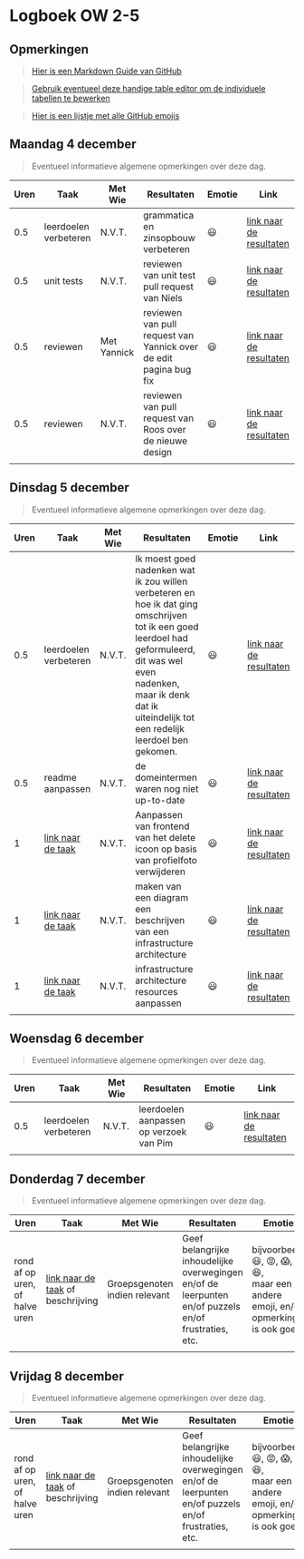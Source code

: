 # Logboek OW 2-5

## Opmerkingen

> [Hier is een Markdown Guide van GitHub](https://guides.github.com/features/mastering-markdown/)

> [Gebruik eventueel deze handige table editor om de individuele tabellen te bewerken](https://www.tablesgenerator.com/markdown_tables)

> [Hier is een lijstje met alle GitHub emojis](https://github.com/ikatyang/emoji-cheat-sheet/blob/master/README.md)

## Maandag 4 december

> Eventueel informatieve algemene opmerkingen over deze dag.

| Uren | Taak                  | Met Wie     | Resultaten                                                        | Emotie | Link                                                                                                                                |
|------|-----------------------|-------------|-------------------------------------------------------------------|---|-------------------------------------------------------------------------------------------------------------------------------------|
| 0.5  | leerdoelen verbeteren | N.V.T.      | grammatica en zinsopbouw verbeteren                               |:smiley: | [link naar de resultaten](https://github.com/HANICA-DWA/project-sep23-klipspringer/commit/80d780f39c4ee17b1f781c077a7b0970c6b9cf9a) |
| 0.5  | unit tests            | N.V.T.      | reviewen van unit test pull request van Niels                     |:smiley: | [link naar de resultaten](https://github.com/HANICA-DWA/project-sep23-klipspringer/commit/6a00640d66bdc321f2869dc19227e3ce8e7dbf2c) |
| 0.5  | reviewen              | Met Yannick | reviewen van pull request van Yannick over de edit pagina bug fix |:smiley: | [link naar de resultaten](https://github.com/HANICA-DWA/project-sep23-klipspringer/commit/8a5be7e5dd71fedc2da9c168a342321a2fa9b8ff) |
| 0.5  | reviewen              | N.V.T.      | reviewen van pull request van Roos over de nieuwe design          |:smiley: | [link naar de resultaten](https://github.com/HANICA-DWA/project-sep23-klipspringer/commit/e0e5168fc64e11f5c04ada039a64d2b4be06c417) |
|      |                       |             |                                                                   | |                                                                                                                                     |


## Dinsdag 5 december

> Eventueel informatieve algemene opmerkingen over deze dag.

| Uren | Taak                  | Met Wie | Resultaten                                                                                                                                                                                                                       | Emotie | Link                                                                                                                                      |
|------|-----------------------|---------|----------------------------------------------------------------------------------------------------------------------------------------------------------------------------------------------------------------------------------|---|-------------------------------------------------------------------------------------------------------------------------------------------|
| 0.5  | leerdoelen verbeteren | N.V.T.  | Ik moest goed nadenken wat ik zou willen verbeteren en hoe ik dat ging omschrijven tot ik een goed leerdoel had geformuleerd, dit was wel even nadenken, maar ik denk dat ik uiteindelijk tot een redelijk leerdoel ben gekomen. |:smiley:| [link naar de resultaten](https://github.com/HANICA-DWA/project-sep23-klipspringer/commit/66583c3ef28fd5459b410383890fad41c7a4e532) |
| 0.5  | readme aanpassen      | N.V.T.  | de domeintermen waren nog niet up-to-date                                                                                                                                                                                        |:smiley:| [link naar de resultaten](https://github.com/HANICA-DWA/project-sep23-klipspringer/commit/cd28063db258913e5f1ec2f3c571223da54c62e6) |
| 1    | [link naar de taak](https://github.com/HANICA-DWA/project-sep23-klipspringer/issues/126) | N.V.T.  | Aanpassen van frontend van het delete icoon op basis van profielfoto verwijderen                                                                                                                                                 |:smiley:| [link naar de resultaten](https://github.com/HANICA-DWA/project-sep23-klipspringer/commit/4064f8fce1c972feb191590cff80e72ef174b4a5) |
| 1    | [link naar de taak](https://github.com/HANICA-DWA/project-sep23-klipspringer/issues/208) | N.V.T.  | maken van een diagram een beschrijven van een infrastructure architecture                                                                                                                                                        |:smiley:| [link naar de resultaten](https://github.com/HANICA-DWA/project-sep23-klipspringer/commit/6be85815c3f512f333c4641c492c1d5add6e0154) |
| 1    | [link naar de taak](https://github.com/HANICA-DWA/project-sep23-klipspringer/issues/208) | N.V.T.  | infrastructure architecture resources aanpassen                                                                                                                                                                                  |:smiley:| [link naar de resultaten](https://github.com/HANICA-DWA/project-sep23-klipspringer/commit/ef5f2f5b12cd4f1d6ef162da77a6f9f9555cbf19) |
|      |                       |         |                                                                                                                                                                                                                                  | |                                                                                                                                           |

## Woensdag 6 december

> Eventueel informatieve algemene opmerkingen over deze dag.

| Uren | Taak  | Met Wie | Resultaten                              | Emotie | Link |
|------|---|---------|-----------------------------------------|---|---|
| 0.5  | leerdoelen verbeteren | N.V.T.  | leerdoelen aanpassen op verzoek van Pim |:smiley: | [link naar de resultaten](https://github.com/HANICA-DWA/project-sep23-klipspringer/commit/aed0cb649e7c51ce5d71c7b412dc499033597762) |
|      | |         |                                         | | |

## Donderdag 7 december

> Eventueel informatieve algemene opmerkingen over deze dag.

| Uren | Taak  | Met Wie | Resultaten | Emotie | Link |
|---|---|---|---|---|---|
| rond af op uren, of halve uren | [link naar de taak](https://github.com/link-naar-de-taak) of beschrijving | Groepsgenoten indien relevant | Geef belangrijke inhoudelijke overwegingen en/of de leerpunten en/of puzzels en/of frustraties, etc.  |bijvoorbeeld <br />:smiley:, :rage:, :scream:, of :satisfied:, <br />maar een andere emoji, en/of opmerking is ook goed | [link naar de resultaten](https://github.com/link-naar-de-commit) |
| | | | | | |



## Vrijdag 8 december

> Eventueel informatieve algemene opmerkingen over deze dag.

| Uren | Taak  | Met Wie | Resultaten | Emotie | Link |
|---|---|---|---|---|---|
| rond af op uren, of halve uren | [link naar de taak](https://github.com/link-naar-de-taak) of beschrijving | Groepsgenoten indien relevant | Geef belangrijke inhoudelijke overwegingen en/of de leerpunten en/of puzzels en/of frustraties, etc.  |bijvoorbeeld <br />:smiley:, :rage:, :scream:, of :satisfied:, <br />maar een andere emoji, en/of opmerking is ook goed | [link naar de resultaten](https://github.com/link-naar-de-commit) |
| | | | | | |
